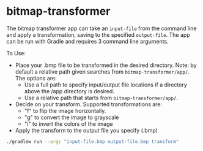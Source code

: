 # bitmap-transformer

The bitmap transformer app can take an `input-file` from the command line and apply a transformation, saving to the specified `output-file`. The app can be run with Gradle and requires 3 command line arguments.

To Use:
- Place your .bmp file to be transformed in the desired directory. Note: by default a relative path given searches from `bitmap-transformer/app/`. The options are:
  - Use a full path to specify input/output file locations if a directory above the /app directory is desired.
  - Use a relative path that starts from `bitmap-transformer/app/`.
- Decide on your transform. Supported transformations are:
  - "f" to flip the image horizontally.
  - "g" to convert the image to grayscale
  - "i" to invert the colors of the image
- Apply the transform to the output file you specify (.bmp)
```bash
./gradlew run --args "input-file.bmp output-file.bmp transform"
```

